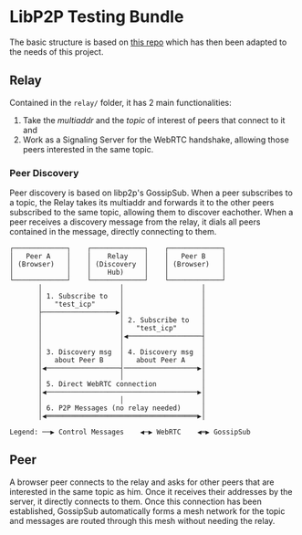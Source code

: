# LibP2P Testing Bundle

The basic structure is based on [this repo](https://github.com/libp2p/js-libp2p-example-browser-pubsub) which has then been adapted to the needs of this project.

## Relay

Contained in the `relay/` folder, it has 2 main functionalities:
1. Take the *multiaddr* and the *topic* of interest of peers that connect to it and
2. Work as a Signaling Server for the WebRTC handshake, allowing those peers interested in the same topic.

### Peer Discovery

Peer discovery is based on libp2p's GossipSub. When a peer subscribes to a topic, the Relay takes its multiaddr and forwards it to the other peers subscribed to the same topic, allowing them to discover eachother. When a peer receives a discovery message from the relay, it dials all peers contained in the message, directly connecting to them.

```
┌─────────────┐    ┌─────────────┐    ┌─────────────┐
│   Peer A    │    │    Relay    │    │   Peer B    │
│ (Browser)   │    │ (Discovery  │    │ (Browser)   │
│             │    │    Hub)     │    │             │
└─────────────┘    └─────────────┘    └─────────────┘
       │                   │                   │
       │ 1. Subscribe to   │                   │
       │   "test_icp"      │                   │
       ├──────────────────▶│                   │
       │                   │ 2. Subscribe to   │
       │                   │   "test_icp"      │
       │                   │◀──────────────────┤
       │                   │                   │
       │ 3. Discovery msg  │ 4. Discovery msg  │
       │   about Peer B    │   about Peer A    │
       │◀──────────────────┤──────────────────▶│
       │                   │                   │
       │ 5. Direct WebRTC connection           │
       │◀─────────────────────────────────────▶│
       │                   │                   │
       │ 6. P2P Messages (no relay needed)     │
       │◀═════════════════════════════════════▶│

Legend: ──▶ Control Messages    ◀─▶ WebRTC    ◀═▶ GossipSub
```

## Peer

A browser peer connects to the relay and asks for other peers that are interested in the same topic as him. Once it receives their addresses by the server, it directly connects to them. Once this connection has been established, GossipSub automatically forms a mesh network for the topic and messages are routed through this mesh without needing the relay.